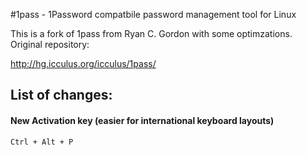 #1pass - 1Password compatbile password management tool for Linux

This is a fork of 1pass from Ryan C. Gordon with some optimzations. Original repository:

http://hg.icculus.org/icculus/1pass/ 

## List of changes:

#### New Activation key (easier for international keyboard layouts)

`Ctrl + Alt + P`
